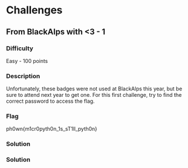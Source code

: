 # Challenges

## From BlackAlps with <3 - 1

### Difficulty

Easy - 100 points

### Description

Unfortunately, these badges were not used at BlackAlps this year, but be sure to
attend next year to get one. For this first challenge, try to find the correct
password to access the flag.

### Flag

ph0wn{m1cr0pyth0n_1s_sT1ll_pyth0n}

### Solution



### Solution

